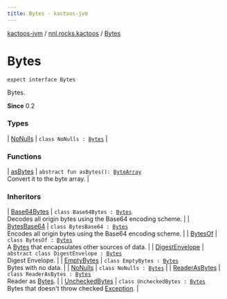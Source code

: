 ```yaml
---
title: Bytes - kactoos-jvm
---
```


[kactoos-jvm](../../index.html) / [nnl.rocks.kactoos](../index.html) / [Bytes](./index.html)

# Bytes

`expect interface Bytes`

Bytes.

**Since**
0.2

### Types

| [NoNulls](-no-nulls/index.html) | `class NoNulls : `[`Bytes`](./index.md) |

### Functions

| [asBytes](as-bytes.html) | `abstract fun asBytes(): `[`ByteArray`](https://kotlinlang.org/api/latest/jvm/stdlib/kotlin/-byte-array/index.html)<br>Convert it to the byte array. |

### Inheritors

| [Base64Bytes](../../nnl.rocks.kactoos.bytes/-base64-bytes/index.html) | `class Base64Bytes : `[`Bytes`](./index.md)<br>Decodes all origin bytes using the Base64 encoding scheme. |
| [BytesBase64](../../nnl.rocks.kactoos.bytes/-bytes-base64/index.html) | `class BytesBase64 : `[`Bytes`](./index.md)<br>Encodes all origin bytes using the Base64 encoding scheme. |
| [BytesOf](../../nnl.rocks.kactoos.io/-bytes-of/index.html) | `class BytesOf : `[`Bytes`](./index.md)<br>A [Bytes](./index.md) that encapsulates other sources of data. |
| [DigestEnvelope](../../nnl.rocks.kactoos.io/-digest-envelope/index.html) | `abstract class DigestEnvelope : `[`Bytes`](./index.md)<br>Digest Envelope. |
| [EmptyBytes](../../nnl.rocks.kactoos.io/-empty-bytes/index.html) | `class EmptyBytes : `[`Bytes`](./index.md)<br>Bytes with no data. |
| [NoNulls](-no-nulls/index.html) | `class NoNulls : `[`Bytes`](./index.md) |
| [ReaderAsBytes](../../nnl.rocks.kactoos.io/-reader-as-bytes/index.html) | `class ReaderAsBytes : `[`Bytes`](./index.md)<br>Reader as [Bytes](./index.md). |
| [UncheckedBytes](../../nnl.rocks.kactoos.io/-unchecked-bytes/index.html) | `class UncheckedBytes : `[`Bytes`](./index.md)<br>Bytes that doesn't throw checked [Exception](https://kotlinlang.org/api/latest/jvm/stdlib/kotlin/-exception/index.html). |

